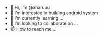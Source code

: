 - 👋 Hi, I’m @aharuuu
- 👀 I’m interested in building android system
- 🌱 I’m currently learning ...
- 💞️ I’m looking to collaborate on ...
- 📫 How to reach me ...

<!---
aharuuu/aharuuu is a ✨ special ✨ repository because its `README.md` (this file) appears on your GitHub profile.
You can click the Preview link to take a look at your changes.
--->

